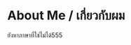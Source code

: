 # About Me / เกี่ยวกับผม

ยังหาภาษาที่ใช่ไม่ได้555

<!---
BigzaaGamer/BigzaaGamer is a ✨ special ✨ repository because its `README.md` (this file) appears on your GitHub profile.
You can click the Preview link to take a look at your changes.
--->
